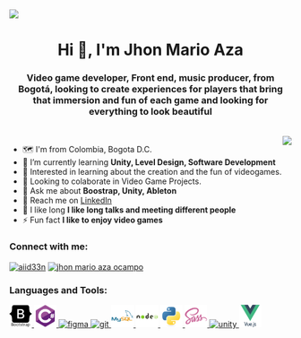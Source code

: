 <img src="https://at.tumblr.com/aiid3n/702317722194903040/027sv9cuedbt" align="center">
<br>
<h1 align="center">Hi 👋, I'm Jhon Mario Aza</h1>
<h3 align="center">Video game developer, Front end, music producer, from Bogotá, looking to create experiences for players that bring that immersion and fun of each game and looking for everything to look beautiful</h3>
<br>
<img src="https://64.media.tumblr.com/ffea71943a74bcd0cd7f202a0e706a63/8e6483f9d2e9f4c7-fd/s400x600/c9e0dd88c427936e42135b86fd7855f5253a399f.gifv" align="right">



-  🗺 I'm from Colombia, Bogota D.C.
- 🌱 I’m currently learning **Unity, Level Design, Software Development**
- 👾 Interested in learning about the creation and the fun of videogames.
- 🦾 Looking to colaborate in Video Game Projects.
- 💬 Ask me about **Boostrap, Unity, Ableton**
- 🔭 Reach me on [LinkedIn](https://www.linkedin.com/in/jhonmarioazaocampo/)
- 👻 I like long **I like long talks and meeting different people**
- ⚡ Fun fact **I like to enjoy video games**

<h3 align="left">Connect with me:</h3>
<p align="left">
<a href="https://twitter.com/aiid33n" target="blank"><img align="center" src="https://raw.githubusercontent.com/rahuldkjain/github-profile-readme-generator/master/src/images/icons/Social/twitter.svg" alt="aiid33n" height="30" width="40" /></a>
<a href="https://www.linkedin.com/in/jhonmarioazaocampo/" target="blank"><img align="center" src="https://raw.githubusercontent.com/rahuldkjain/github-profile-readme-generator/master/src/images/icons/Social/linked-in-alt.svg" alt="jhon mario aza ocampo" height="30" width="40" /></a>
</p>

<h3 align="left">Languages and Tools:</h3>
<p align="left"> <a href="https://getbootstrap.com" target="_blank" rel="noreferrer"> <img src="https://raw.githubusercontent.com/devicons/devicon/master/icons/bootstrap/bootstrap-plain-wordmark.svg" alt="bootstrap" width="40" height="40"/> </a> <a href="https://www.w3schools.com/cs/" target="_blank" rel="noreferrer"> <img src="https://raw.githubusercontent.com/devicons/devicon/master/icons/csharp/csharp-original.svg" alt="csharp" width="40" height="40"/> </a> <a href="https://www.figma.com/" target="_blank" rel="noreferrer"> <img src="https://www.vectorlogo.zone/logos/figma/figma-icon.svg" alt="figma" width="40" height="40"/> </a> <a href="https://git-scm.com/" target="_blank" rel="noreferrer"> <img src="https://www.vectorlogo.zone/logos/git-scm/git-scm-icon.svg" alt="git" width="40" height="40"/> </a> <a href="https://www.mysql.com/" target="_blank" rel="noreferrer"> <img src="https://raw.githubusercontent.com/devicons/devicon/master/icons/mysql/mysql-original-wordmark.svg" alt="mysql" width="40" height="40"/> </a> <a href="https://nodejs.org" target="_blank" rel="noreferrer"> <img src="https://raw.githubusercontent.com/devicons/devicon/master/icons/nodejs/nodejs-original-wordmark.svg" alt="nodejs" width="40" height="40"/> </a> <a href="https://www.python.org" target="_blank" rel="noreferrer"> <img src="https://raw.githubusercontent.com/devicons/devicon/master/icons/python/python-original.svg" alt="python" width="40" height="40"/> </a> <a href="https://sass-lang.com" target="_blank" rel="noreferrer"> <img src="https://raw.githubusercontent.com/devicons/devicon/master/icons/sass/sass-original.svg" alt="sass" width="40" height="40"/> </a> <a href="https://unity.com/" target="_blank" rel="noreferrer"> <img src="https://www.vectorlogo.zone/logos/unity3d/unity3d-icon.svg" alt="unity" width="40" height="40"/> </a> <a href="https://vuejs.org/" target="_blank" rel="noreferrer"> <img src="https://raw.githubusercontent.com/devicons/devicon/master/icons/vuejs/vuejs-original-wordmark.svg" alt="vuejs" width="40" height="40"/> </a> </p>
